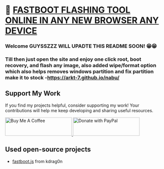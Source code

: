 # 🚀 [FASTBOOT FLASHING TOOL ONLINE IN ANY NEW BROWSER ANY DEVICE](https://arkt-7.github.io/nabu/)

### Welcome GUYSSZZZ WILL UPADTE THIS README SOON! 😁😁
### Till then just open the site and enjoy one click root, boot recovery, and flash any image, also added wipe/format option which also helps removes windows partition and fix partition make it to stock -https://arkt-7.github.io/nabu/



## Support My Work

If you find my projects helpful, consider supporting my work! Your contributions will help me keep developing and sharing useful resources.

<p align="left">
  <a href="https://www.buymeacoffee.com/ArKT" target="_blank">
    <img src="https://github.com/ArKT-7/WIN-ARM-DOWNLOADER/blob/main/assets/buymecoffee.png" alt="Buy Me A Coffee" style="height: 60px !important; width: 217px !important;">
  </a>
  <a href="https://www.paypal.me/arkt7" target="_blank">
    <img src="https://github.com/ArKT-7/WIN-ARM-DOWNLOADER/blob/main/assets/Paypal.png" alt="Donate with PayPal" style="height: 60px !important; width: 217px !important;">
  </a>
</p>

## Used open-source projects

-   [fastboot.js](https://github.com/kdrag0n/fastboot.js/) from kdrag0n
